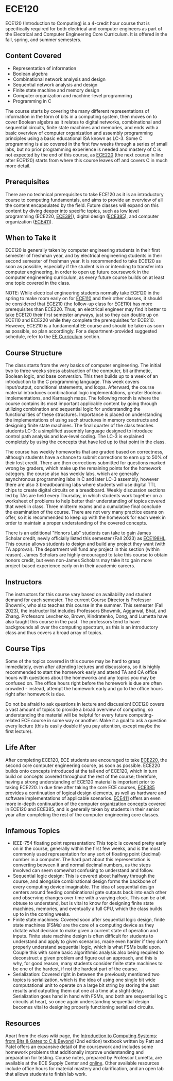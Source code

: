 # ECE120

ECE120 (Introduction to Computing) is a 4-credit hour course that is specifically required for both electrical and computer engineers as part of the Electrical and Computer Engineering Core Curriculum. It is offered in the fall, spring, and summer semesters.

## Content Covered

- Representation of information
- Boolean algebra
- Combinational network analysis and design
- Sequential network analysis and design
- Finite state machine and memory design
- Computer organization and machine-level programming
- Programming in C

The course starts by covering the many different representations of information in the form of bits in a computing system, then moves on to cover Boolean algebra as it relates to digital networks, combinational and sequential circuits, finite state machines and memories, and ends with a basic overview of computer organization and assembly programming principles using a basic educational ISA known as LC-3. Some C programming is also covered in the first few weeks through a series of small labs, but no prior programming experience is needed and mastery of C is not expected by the end of this course, as [ECE220](ECE220.md) (the next course in line after ECE120) starts from where this course leaves off and covers C in much more detail.

## Prerequisites

There are no technical prerequisites to take ECE120 as it is an introductory course to computing fundamentals, and aims to provide an overview of all the content encapsulated by the field. Future classes will expand on this content by diving deeper into specific topics, such as low level programming (ECE220, [ECE391](ECE391.md)), digital design ([ECE385](ECE385.md)), and computer organization ([ECE411](ECE411.md)).

## When to Take it

ECE120 is generally taken by computer engineering students in their first semester of freshman year, and by electrical engineering students in their second semester of freshman year. It is recommended to take ECE120 as soon as possible, especially if the student is in or intending to transfer into computer engineering, in order to open up future coursework in the computer engineering curriculum, as every future course builds on at least one topic covered in the class.

NOTE: While electrical engineering students normally take ECE120 in the spring to make room early on for [ECE110](ECE110.md) and their other classes, it should be considered that [ECE210](ECE210.md) (the follow-up class for ECE110) has more prerequisites than ECE220. Thus, an electrical engineer may find it better to take ECE120 their first semester anyways, just so they can double up on ECE110 and ECE220 while they complete the prerequisites for ECE210. However, ECE210 is a fundamental EE course and should be taken as soon as possible, so plan accordingly. For a department-provided suggested schedule, refer to the [EE Curriculum](../../Curriculum%20Graph/1.EE%20Curriculum.md) section.

## Course Structure

The class starts from the very basics of computer engineering. The initial two to three weeks stress abstraction of the computer, bit arithmetic, Boolean logic, and base conversion. This then builds up to a week of an introduction to the C programming language. This week covers input/output, conditional statements, and loops. Afterward, the course material introduces combinational logic implementations, greater Boolean implementations, and Karnaugh maps. The following month is where the course contains its most important applicable content by going through utilizing combination and sequential logic for understanding the functionalities of these structures. Importance is placed on understanding the implementations of using such structures in memory constructs and designing finite state machines. The final quarter of the class teaches students LC-3: a simplified assembly language designed to introduce control path analysis and low-level coding. The LC-3 is explained completely by using the concepts that have led up to that point in the class.

The course has weekly homeworks that are graded based on correctness, although students have a chance to submit corrections to earn up to 50% of their lost credit. There are then corrections submitted for questions marked wrong by graders, which make up the remaining points for the homework category. the course also has weekly labs, which are generally asynchronous programming labs in C and later LC-3 assembly, however there are also 3 breadboarding labs where students will use digital TTL chips to create digital circuits on a breadboard. Weekly discussion sections led by TAs are held every Thursday, in which students work together on a worksheet of problems to help better their understanding of topics covered that week in class. Three midterm exams and a cumulative final conclude the examination of the course. There are not very many practice exams on offer, so it is recommended to keep up with the homework for each week in order to maintain a proper understanding of the covered concepts.

There is an additional "Honors Lab" students can take to gain James Scholar credit, newly officially listed this semester (Fall 2023) as [ECE198HL](ECE198HL.md). This course allows students to design and build any project they want (with TA approval). The department will fund any project in this section (within reason). James Scholars are highly encouraged to take this course to obtain honors credit, but even non-James Scholars may take it to gain more project-based experience early on in their academic careers.

## Instructors

The instructors for this course vary based on availability and student demand for each semester. The current Course Director is Professor Bhowmik, who also teaches this course in the summer. This semester (Fall 2023), the instructor list includes Professors Bhowmik, Aggarwal, Bhat, and Zhang. Professors Levchenko, Brown, Kindratenko, Dong, and Lumetta have also taught this course in the past. The professors tend to have backgrounds all over the computing spectrum, as this is an introductory class and thus covers a broad array of topics.

## Course Tips

Some of the topics covered in this course may be hard to grasp immediately, even after attending lectures and discussions, so it is highly recommended to start the homework early and attend TA and CA office hours with questions about the homeworks and any topics you may be confused on. The office hours right before the homework is due are often crowded - instead, attempt the homework early and go to the office hours right after homework is due.

Do not be afraid to ask questions in lecture and discussion! ECE120 covers a vast amount of topics to provide a broad overview of computing, so understanding the material will be helpful for every future computing-related ECE course in some way or another. Make it a goal to ask a question every lecture (this is easily doable if you pay attention, except maybe the first lecture).

## Life After

After completing ECE120, ECE students are encouraged to take [ECE220](ECE220.md), the second core computer engineering course, as soon as possible. ECE220 builds onto concepts introduced at the tail end of ECE120, which in turn build on concepts covered throughout the rest of the course; therefore, having a strong understanding of ECE120 material is important prior to taking ECE220. In due time after taking the core ECE courses, [ECE385](ECE385.md) provides a continuation of logical design elements, as well as hardware and software implementations of applicable scenarios. [ECE411](ECE411.md) offers an even more in-depth continuation of the computer organization concepts covered in ECE120 and ECE385, and is generally taken by students in their senior year after completing the rest of the computer engineering core classes.

## Infamous Topics

- IEEE-754 floating point representation: This topic is covered pretty early on in the course, generally within the first few weeks, and is the most commonly used representation for any sort of floating point (decimal) number in a computer. The hard part about this representation is converting between it and normal decimal numbers, as the steps involved can seem somewhat confusing to understand and follow.
- Sequential logic design: This is covered about halfway through the course, and alongside combinational design forms the backbone of every computing device imaginable. The idea of sequential design centers around feeding combinational gate outputs back into each other and observing changes over time with a varying clock. This can be a bit obtuse to understand, but is vital to know for designing finite state machines, memories, and eventually a full CPU, which the class builds up to in the coming weeks.
- Finite state machines: Covered soon after sequential logic design, finite state machines (FSMs) are the core of a computing device as they dictate what decision to make given a current state of operation and inputs. Finite state machine design is often difficult for students to understand and apply to given scenarios, made even harder if they don't properly understand sequential logic, which is what FSMs build upon. Couple this with some basic algorithmic analysis also being required to deconstruct a given problem and figure out an approach, and this is why, for good reason, many students consider finite state machines to be one of the hardest, if not the hardest part of the course.
- Serialization: Covered right in between the previously mentioned two topics is serialization, which is the idea of using one single bit wide computational unit to operate on a large bit string by storing the past results and outputting them out one at a time at a slight delay. Serialization goes hand in hand with FSMs, and both are sequential logic circuits at heart, so once again understanding sequential design becomes vital to designing properly functioning serialized circuits.

## Resources

Apart from the class wiki page, the [Introduction to Computing Systems: from Bits & Gates to C & Beyond](http://highered.mheducation.com/sites/0072467509/index.html) (2nd edition) textbook written by Patt and Patel offers an expansive detail of the coursework and includes some homework problems that additionally improve understanding and preparation for testing. Course notes, prepared by Professor Lumetta, are available at the ECE Supply Center and [online](https://wiki.illinois.edu/wiki/download/attachments/728159173/ece120-fall-2020-notes-for-students.pdf?version=1&modificationDate=1598033876080&). Other available resources include office hours for material mastery and clarification, and an open lab that allows students to finish lab work.
